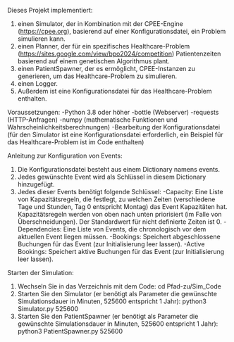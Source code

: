 Dieses Projekt implementiert:

1. einen Simulator, der in Kombination mit der CPEE-Engine (https://cpee.org), basierend auf einer Konfigurationsdatei, ein Problem simulieren kann.
2. einen Planner, der für ein spezifisches Healthcare-Problem (https://sites.google.com/view/bpo2024/competition) Patientenzeiten basierend auf einem genetischen Algorithmus plant.
3. einen PatientSpawner, der es ermöglicht, CPEE-Instanzen zu generieren, um das Healthcare-Problem zu simulieren.
4. einen Logger.
5. Außerdem ist eine Konfigurationsdatei für das Healthcare-Problem enthalten.

Voraussetzungen:
-Python 3.8 oder höher
-bottle (Webserver)
-requests (HTTP-Anfragen)
-numpy (mathematische Funktionen und Wahrscheinlichkeitsberechnungen)
-Bearbeitung der Konfigurationsdatei (für den Simulator ist eine Konfigurationsdatei erforderlich, ein Beispiel für das Healthcare-Problem ist im Code enthalten)

Anleitung zur Konfiguration von Events:

1. Die Konfigurationsdatei besteht aus einem Dictionary namens events.
2. Jedes gewünschte Event wird als Schlüssel in diesem Dictionary hinzugefügt.
3. Jedes dieser Events benötigt folgende Schlüssel:
   -Capacity: Eine Liste von Kapazitätsregeln, die festlegt, zu welchen Zeiten (verschiedene Tage und Stunden, Tag 0 entspricht Montag) das Event Kapazitäten hat. Kapazitätsregeln werden von oben nach unten priorisiert (im Falle von Überschneidungen). Der Standardwert für nicht definierte Zeiten ist 0.
   -Dependencies: Eine Liste von Events, die chronologisch vor dem aktuellen Event liegen müssen.
   -Bookings: Speichert abgeschlossene Buchungen für das Event (zur Initialisierung leer lassen).
   -Active Bookings: Speichert aktive Buchungen für das Event (zur Initialisierung leer lassen).

Starten der Simulation:

1. Wechseln Sie in das Verzeichnis mit dem Code:
   cd Pfad-zu/Sim_Code
2. Starten Sie den Simulator (er benötigt als Parameter die gewünschte Simulationsdauer in Minuten, 525600 entspricht 1 Jahr):
   python3 Simulator.py 525600
3. Starten Sie den PatientSpawner (er benötigt als Parameter die gewünschte Simulationsdauer in Minuten, 525600 entspricht 1 Jahr):
   python3 PatientSpawner.py 525600
